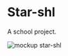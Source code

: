 # Star-shl

A school project.

![mockup star-shl](https://user-images.githubusercontent.com/74960799/145016517-264b100e-f934-4acf-8314-7eab54247bce.png)
